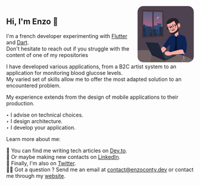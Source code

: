 <img align='right' src="static/animated_enzo.gif" style="border-radius: 10%;" width="30%">

## Hi, I'm Enzo 👋


I'm a french developer experimenting with [Flutter](https://flutter.dev/) and [Dart](https://dart.dev/).  
Don't hesitate to reach out if you struggle with the content of one of my repositories

I have developed various applications, from a B2C artist system to an application for monitoring blood glucose levels.  
My varied set of skills allow me to offer the most adapted solution to an encountered problem.

My experience extends from the design of mobile applications to their production.

‣ I advise on technical choices.  
‣ I design architecture.  
‣ I develop your application.  

Learn more about me:

📝 You can find me writing tech articles on [Dev.to](https://dev.to/blkkkbvsik).   
🤝 Or maybe making new contacts on [LinkedIn](https://www.linkedin.com/in/enzoconty/).   
📱 Finally, I'm also on [Twitter](https://twitter.com/EnzoConty).   
🧑‍💻 Got a question ? Send me an email at [contact@enzoconty.dev](mailto:contact@enzoconty.dev) or contact me through my [website](http://enzoconty.dev/).  

